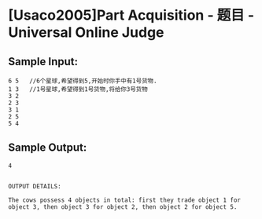 # [Usaco2005]Part Acquisition - 题目 - Universal Online Judge


## Sample Input: 
```
6 5   //6个星球,希望得到5,开始时你手中有1号货物.
1 3   //1号星球,希望得到1号货物,将给你3号货物
3 2
2 3
3 1
2 5
5 4

```

## Sample Output: 
```
4


OUTPUT DETAILS:

The cows possess 4 objects in total: first they trade object 1 for
object 3, then object 3 for object 2, then object 2 for object 5.
```
